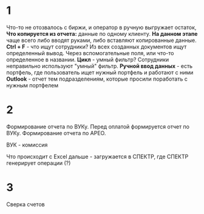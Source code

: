 # 1
Что-то не отозвалось с биржи, и оператор в ручную выгружает остаток, 
**Что копируется из отчета:** данные по одному клиенту.
**На данном этапе** чаще всего либо вводят руками, либо вставляют копированные данные.
**Ctrl + F** - что ищут сотрудники? Из всех созданных документов ищут определенный вывод. Через вспомогательные поля, или что-то определенное в названии.
**Цикл** - умный фильтр? Сотрудники неправильно используют "умный" фильтр.
**Ручной ввод данных** - есть портфель, где пользователь ищет нужный портфель и работают с ними
**Outlook** - отчет тем подразделениям, которые просили поработать с нужным портфелем

# 2
Формирование отчета по ВУКу. Перед оплатой формируется отчет по ВУКу.
Формирование отчета по АРЕО. 

ВУК - комиссия

Что происходит с Excel дальше - загружается в СПЕКТР, где СПЕКТР генерирует операции (?)

# 3
Сверка счетов 
